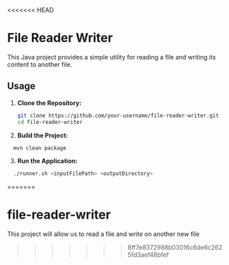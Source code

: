 <<<<<<< HEAD
# File Reader Writer

This Java project provides a simple utility for reading a file and writing its content to another file.

## Usage

1. **Clone the Repository:**
   ```bash
   git clone https://github.com/your-username/file-reader-writer.git
   cd file-reader-writer
   ```


2. **Build the Project:**
 ```bash
   mvn clean package
 ```

 3. **Run the Application:**
 ```bash
   ./runner.sh <inputFilePath> <outputDirectory>
 ```

=======
# file-reader-writer
This project will allow us to read a file and write on another new file
>>>>>>> 8ff7e8372988b03016c6de6c2625fd3aef48bfef
